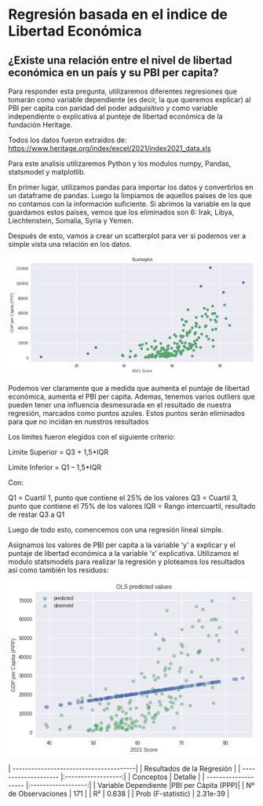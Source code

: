 # Regresión basada en el indice de Libertad Económica

## ¿Existe una relación entre el nivel de libertad económica en un país y su PBI per capita?

Para responder esta pregunta, utilizaremos diferentes regresiones que tomarán como variable dependiente (es decir, la que queremos explicar) al PBI per capita con paridad del poder adquisitivo y como variable independiente o explicativa al punteje de libertad económica de la fundación Heritage.

Todos los datos fueron extraídos de: https://www.heritage.org/index/excel/2021/index2021_data.xls

Para este analisis utilizaremos Python y los modulos numpy, Pandas, statsmodel y matplotlib.

En primer lugar, utilizamos pandas para importar los datos y convertirlos en un dataframe de pandas. Luego la limpiamos de aquellos países de los que no contamos con la información suficiente. Si abrimos la variable en la que guardamos estos países, vemos que los eliminados son 6: Irak, Libya, Liechtenstein, Somalia, Syria y Yemen.

Después de esto, vamos a crear un scatterplot para ver si podemos ver a simple vista una relación en los datos.

![](https://github.com/Gabeeh94/Economic-Freedom-Regression/blob/ff025d6a2656057c920f04567a7c4525c4c04acf/images/scatterplot.png)

Podemos ver claramente que a medida que aumenta el puntaje de libertad económica, aumenta el PBI per capita. Ademas, tenemos varios outliers que pueden tener una influencia desmesurada en el resultado de nuestra regresión, marcados como puntos azules. Estos puntos serán eliminados para que no incidan en nuestros resultados



Los limites fueron elegidos con el siguiente criterio:

Limite Superior = Q3 + 1,5*IQR

Limite Inferior = Q1 – 1,5*IQR

Con:

Q1 = Cuartil 1, punto que contiene el 25% de los valores
Q3 = Cuartil 3, punto que contiene el 75% de los valores
IQR = Rango intercuartil, resultado de restar Q3 a Q1

Luego de todo esto, comencemos con una regresión lineal simple.

Asignamos los valores de PBI per capita a la variable ‘y’ a explicar y el puntaje de  libertad económica a la variable ‘x’ explicativa. Utilizamos el modulo statsmodels para realizar la regresión y ploteamos los resultados asi como también los residuos:

![](https://github.com/Gabeeh94/Economic-Freedom-Regression/blob/038c3368521d8e8a07255fb228098cb96a4ea172/images/linear%20regression.png)

| ---------------------------------------|
|   Resultados de la Regresión              | 
| -------------------- |:------------------:| 
|    Conceptos         |      Detalle       | 
| -------------------- |:------------------:|
|  Variable Dependiente  |PBI per Cápita (PPP)|
|  Nº de Observaciones   |         171        |
|  R²                    |        0.638       |
|  Prob (F-statistic)   |    2.31e-39        |







